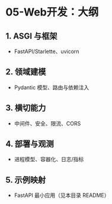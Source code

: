 # 05-Web开发：大纲

## 1. ASGI 与框架

- FastAPI/Starlette、uvicorn

## 2. 领域建模

- Pydantic 模型、路由与依赖注入

## 3. 横切能力

- 中间件、安全、限流、CORS

## 4. 部署与观测

- 进程模型、容器化、日志/指标

## 5. 示例映射

- FastAPI 最小应用（见本目录 README）
